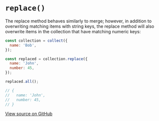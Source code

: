 # `replace()`

The replace method behaves similarly to merge; however, in addition to overwriting matching items with string keys, the replace method will also overwrite items in the collection that have matching numeric keys:

```js
const collection = collect({
  name: 'Bob',
});

const replaced = collection.replace({
  name: 'John',
  number: 45,
});

replaced.all();

// {
//   name: 'John',
//   number: 45,
// }
```

[View source on GitHub](https://github.com/ecrmnn/collect.js/blob/master/src/methods/replace.js)
